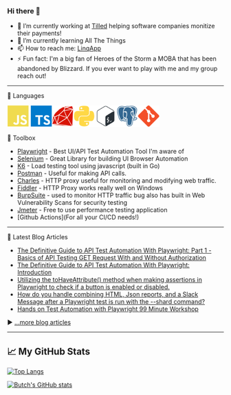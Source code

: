 

### Hi there 👋

- 🔭 I’m currently working at [Tilled](https://tilled.com) helping software companies monitize their payments!
- 🌱 I’m currently learning All The Things
- 📫 How to reach me: [LinqApp](https://linqapp.com/butchmayhew?r=link)
- ⚡ Fun fact: I'm a big fan of Heroes of the Storm a MOBA that has been abandoned by Blizzard. If you ever want to play with me and my group reach out!

---

🧰 Languages

<img src="https://raw.githubusercontent.com/devicons/devicon/1119b9f84c0290e0f0b38982099a2bd027a48bf1/icons/javascript/javascript-plain.svg" alt="JavaScript Logo" width="50" height="50"/> <img src="https://raw.githubusercontent.com/devicons/devicon/1119b9f84c0290e0f0b38982099a2bd027a48bf1/icons/typescript/typescript-plain.svg" alt="Typescript Logo" width="50" height="50"/><img src="https://raw.githubusercontent.com/devicons/devicon/1119b9f84c0290e0f0b38982099a2bd027a48bf1/icons/ruby/ruby-plain.svg" alt="Ruby Logo" width="50" height="50"/><img src="https://raw.githubusercontent.com/devicons/devicon/1119b9f84c0290e0f0b38982099a2bd027a48bf1/icons/python/python-plain.svg" alt="Python Logo" width="50" height="50"/><img src="https://raw.githubusercontent.com/devicons/devicon/1119b9f84c0290e0f0b38982099a2bd027a48bf1/icons/bash/bash-plain.svg" alt="Bash Logo" width="50" height="50"/><img src="https://raw.githubusercontent.com/devicons/devicon/1119b9f84c0290e0f0b38982099a2bd027a48bf1/icons/postgresql/postgresql-plain.svg" alt="Postgres Logo" width="50" height="50"/><img src="https://raw.githubusercontent.com/devicons/devicon/1119b9f84c0290e0f0b38982099a2bd027a48bf1/icons/git/git-original.svg" alt="Git Logo" width="50" height="50"/>


🧰 Toolbox

* [Playwright](https://playwright.dev/) - Best UI/API Test Automation Tool I'm aware of
* [Selenium](https://www.selenium.dev/) - Great Library for building UI Browser Automation
* [K6](https://k6.io/open-source/) - Load testing tool using javascript (built in Go)
* [Postman](https://www.getpostman.com/) - Useful for making API calls.
* [Charles](https://www.charlesproxy.com/) - HTTP proxy useful for monitoring and modifying web traffic.
* [Fiddler](https://www.telerik.com/download/fiddler) - HTTP Proxy works really well on Windows
* [BurpSuite](https://portswigger.net/burp/) - used to monitor HTTP traffic bug also has built in Web Vulnerability Scans for security testing
* [Jmeter](https://jmeter.apache.org/) - Free to use performance testing application
* [Github Actions](For all your CI/CD needs!)

---

📘 Latest Blog Articles

<!-- BLOG-POST-LIST:START -->
- [The Definitive Guide to API Test Automation With Playwright: Part 1 - Basics of API Testing GET Request With and Without Authorization](https://playwrightsolutions.com/the-definitive-guide-to-api-test-automation-with-playwright-part-1-basics-of-api-testing-get/)
- [The Definitive Guide to API Test Automation With Playwright: Introduction](https://playwrightsolutions.com/is-it-possible-to-do-api-testing-with-playwright-the-definitive/)
- [Utilizing the toHaveAttribute&lpar;&rpar; method when making assertions in Playwright to check if a button is enabled or disabled.](https://playwrightsolutions.com/utilizing-the-tohaveattribute-method-when-making-assertions-in-playwright-to-check-if-a-button-is-enabled-or-disabled/)
- [How do you handle combining HTML, Json reports, and a Slack Message after a Playwright test is run with the --shard command?](https://playwrightsolutions.com/how-do-you-handle-combining-html-json-reports-and-a-slack-message-after-a-playwright-test-is-run-with-the-shard-command/)
- [Hands on Test Automation with Playwright 99 Minute Workshop](https://playwrightsolutions.com/hands-on-test-automation-with-playwright-99-minute-workshop/)
<!-- BLOG-POST-LIST:END -->

▶ [...more blog articles](https://playwrightsolutions.com)

---

## &#x1f4c8; My GitHub Stats

[![Top Langs](https://github-readme-stats.vercel.app/api/top-langs/?username=bmayhew&hide=java,html,css&theme=radical)](https://github.com/anuraghazra/github-readme-stats)

[![Butch's GitHub stats](https://github-readme-stats.vercel.app/api?username=bmayhew&theme=radical)](https://github.com/anuraghazra/github-readme-stats)

